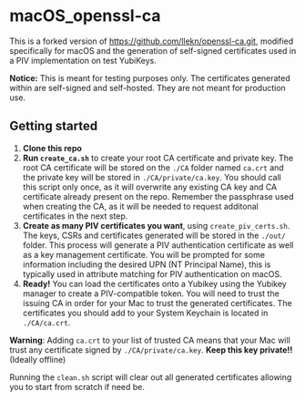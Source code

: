 # macOS_openssl-ca

This is a forked version of https://github.com/llekn/openssl-ca.git, modified specifically for macOS and the generation of self-signed certificates used in a PIV implementation on test YubiKeys.

__Notice:__ This is meant for testing purposes only.  The certificates generated within are self-signed and self-hosted. They are not meant for production use.

## Getting started

1. __Clone this repo__
2. __Run `create_ca.sh`__ to create your root CA certificate and private key. The root CA certificate will be stored on the `./CA` folder named `ca.crt` and the private key will be stored in `./CA/private/ca.key`. You should call this script only once, as it will overwrite any existing CA key and CA certificate already present on the repo. Remember the passphrase used when creating the CA, as it will be needed to request additonal certificates in the next step.
3. __Create as many PIV certificates you want__, using `create_piv_certs.sh`. The keys, CSRs and certificates generated will be stored in the `./out/` folder.  This process will generate a PIV authentication certificate as well as a key management certificate. You will be prompted for some information including the desired UPN (NT Principal Name), this is typically used in attribute matching for PIV authentication on macOS.
4. __Ready!__ You can load the certificates onto a Yubikey using the Yubikey manager to create a PIV-compatible token. You will need to trust the issuing CA in order for your Mac to trust the generated certificates. The certificates you should add to your System Keychain is located in `./CA/ca.crt`. 

__Warning__: Adding `ca.crt` to your list of trusted CA means that your Mac will trust any certificate signed by `./CA/private/ca.key`.  __Keep this key private!!__ (Ideally offline)

Running the `clean.sh` script will clear out all generated certificates allowing you to start from scratch if need be.  